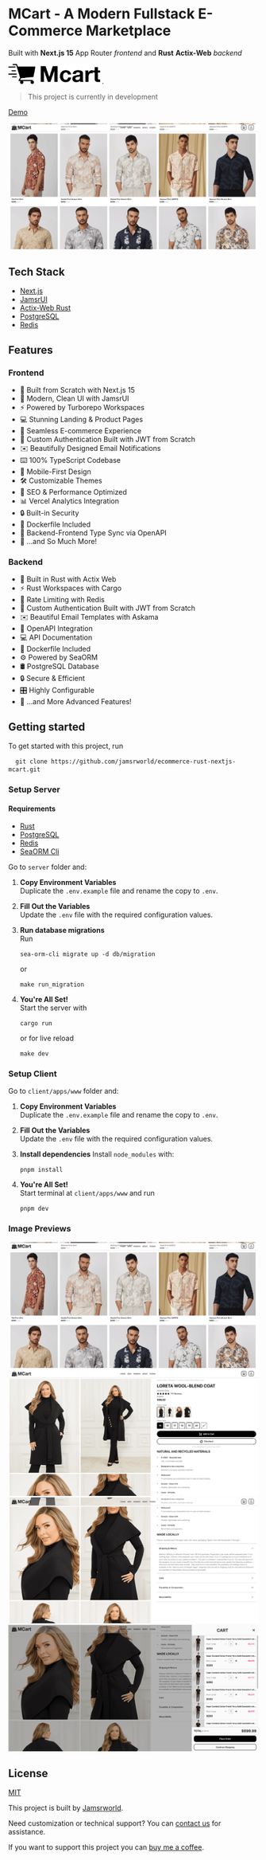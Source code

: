 # MCart - A Modern Fullstack E-Commerce Marketplace

Built with **Next.js 15** App Router _frontend_ and **Rust**  **Actix-Web** _backend_

<img src="assets/logo.png" height="40"/> .

> This project is currently in development

[Demo](https://jamsrworld.com/products/ecommerce-website-in-rust-rust-ecommerce-source-code/dxvhuwl2x0vg3zps0ppdsf34)

![Project Image](assets/image-1.png)

## Tech Stack

- [Next.js](https://nextjs.org)
- [JamsrUI](https://jamsr-ui.jamsrworld.com)
- [Actix-Web Rust](https://actix.rs)
- [PostgreSQL](https://www.postgresql.org)
- [Redis](https://redis.io)

## Features

### Frontend

- 🚀 Built from Scratch with Next.js 15  
- 🌟 Modern, Clean UI with JamsrUI  
- ⚡  Powered by Turborepo Workspaces  
- 💻 Stunning Landing & Product Pages  
- 🛒 Seamless E-commerce Experience  
- 🔑 Custom Authentication Built with JWT from Scratch  
- ✉️  Beautifully Designed Email Notifications  
- ⌨️  100% TypeScript Codebase  
- 📱 Mobile-First Design  
- 🛠️ Customizable Themes  
- 💾 SEO & Performance Optimized  
- 📊 Vercel Analytics Integration  
- 🔒 Built-in Security  
- 🐳 Dockerfile Included  
- 🔄 Backend-Frontend Type Sync via OpenAPI
- 🎁 …and So Much More!

### Backend

- 🚀 Built in Rust with Actix Web
- ⚡ Rust Workspaces with Cargo
- 🔐 Rate Limiting with Redis
- 🔑 Custom Authentication Built with JWT from Scratch
- ✉️ Beautiful Email Templates with Askama
- 📜 OpenAPI Integration
- 💻 API Documentation
- 🐳 Dockerfile Included
- ⚙️ Powered by SeaORM
- 🛢️ PostgreSQL Database
- 🔒 Secure & Efficient
- 🎛️ Highly Configurable
- 🎁 ...and More Advanced Features!

## Getting started

To get started with this project, run

```shell
  git clone https://github.com/jamsrworld/ecommerce-rust-nextjs-mcart.git
```

### Setup Server

#### Requirements

- [Rust](https://www.rust-lang.org/)
- [PostgreSQL](https://www.postgresql.org/)
- [Redis](https://redis.io/)
- [SeaORM Cli](https://www.sea-ql.org/SeaORM/docs/migration/setting-up-migration/)

Go to `server` folder and:

1. **Copy Environment Variables**  
   Duplicate the `.env.example` file and rename the copy to `.env`.

1. **Fill Out the Variables**  
   Update the `.env` file with the required configuration values.

1. **Run database migrations**  
   Run

   ``` shell
   sea-orm-cli migrate up -d db/migration
   ```

    or

   ```shell
   make run_migration
   ```

1. **You're All Set!**  
  Start the server with

   ``` shell
   cargo run
   ```

     or for live reload

   ```shell
   make dev
   ```

### Setup Client

Go to `client/apps/www` folder and:

1. **Copy Environment Variables**  
   Duplicate the `.env.example` file and rename the copy to `.env`.

1. **Fill Out the Variables**  
   Update the `.env` file with the required configuration values.
1. **Install dependencies**
   Install  `node_modules` with:

   ``` shell
   pnpm install
   ```

1. **You're All Set!**  
  Start terminal at `client/apps/www` and run

   ``` shell
   pnpm dev
   ```

### Image Previews

![Project Image](assets/image-1.png)
![Project Image](assets/image-2.png)
![Project Image](assets/image-3.png)
![Project Image](assets/image-4.png)

## License

[MIT](https://choosealicense.com/licenses/mit/)

This project is built by [Jamsrworld](https://jamsrworld.com/products/ecommerce-website-in-rust-rust-ecommerce-source-code/dxvhuwl2x0vg3zps0ppdsf34).

Need customization or technical support? You can [contact us](https://jamsrworld.com/contact) for assistance.

If you want to support this project you can [buy me a coffee](https://jamsrworld.com/products/ecommerce-website-in-rust-rust-ecommerce-source-code/dxvhuwl2x0vg3zps0ppdsf34).
